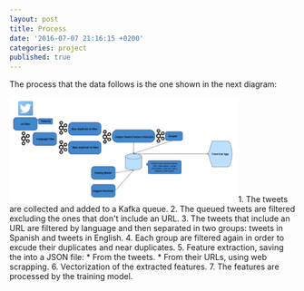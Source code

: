 ```yaml
---
layout: post
title: Process
date: '2016-07-07 21:16:15 +0200'
categories: project
published: true
---
```

The process that the data follows is the one shown in the next diagram:


<img class="img-responsive pull-right" width="80%" src="/assets/images/process.png" alt="{{ post.title }}"/>1. The tweets are collected and added to a Kafka queue.
2. The queued tweets are filtered excluding the ones that don't include an URL.
3. The tweets that include an URL are filtered by language and then separated in two groups: tweets in Spanish and tweets in English.
4. Each group are filtered again in order to excude their duplicates and near duplicates.
5. Feature extraction, saving the into a JSON file:
	* From the tweets.
	* From their URLs, using web scrapping.
6. Vectorization of the extracted features.
7. The features are processed by the training model.
